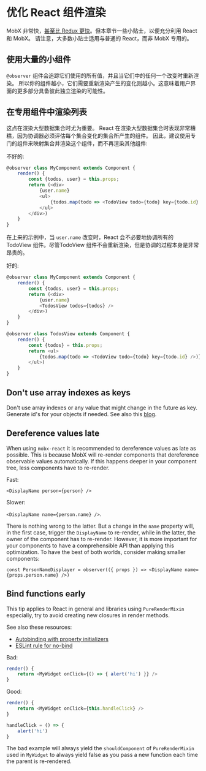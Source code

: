 # 优化 React 组件渲染

MobX 非常快，[甚至比 Redux 更快](https://twitter.com/mweststrate/status/718444275239882753)。但本章节一些小贴士，以便充分利用 React 和 MobX。
请注意，大多数小贴士适用与普通的 React，而非 MobX 专用的。

## 使用大量的小组件

`@observer` 组件会追踪它们使用的所有值，并且当它们中的任何一个改变时重新渲染。
所以你的组件越小，它们需要重新渲染产生的变化则越小。这意味着用户界面的更多部分具备彼此独立渲染的可能性。

## 在专用组件中渲染列表

这点在渲染大型数据集合时尤为重要。
React 在渲染大型数据集合时表现非常糟糕，因为协调器必须评估每个集合变化的集合所产生的组件。
因此，建议使用专门的组件来映射集合并渲染这个组件，而不再渲染其他组件:

不好的:

```javascript
@observer class MyComponent extends Component {
    render() {
        const {todos, user} = this.props;
        return (<div>
            {user.name}
            <ul>
                {todos.map(todo => <TodoView todo={todo} key={todo.id} />)}
            </ul>
        </div>)
    }
}
```

在上来的示例中，当 `user.name` 改变时，React 会不必要地协调所有的 TodoView 组件。尽管TodoView 组件不会重新渲染，但是协调的过程本身是非常昂贵的。

好的:

```javascript
@observer class MyComponent extends Component {
    render() {
        const {todos, user} = this.props;
        return (<div>
            {user.name}
            <TodosView todos={todos} />
        </div>)
    }
}

@observer class TodosView extends Component {
    render() {
        const {todos} = this.props;
        return <ul>
            {todos.map(todo => <TodoView todo={todo} key={todo.id} />)}
        </ul>)
    }
}
```

## Don't use array indexes as keys

Don't use array indexes or any value that might change in the future as key. Generate id's for your objects if needed.
See also this [blog](https://medium.com/@robinpokorny/index-as-a-key-is-an-anti-pattern-e0349aece318).

## Dereference values late

When using `mobx-react` it is recommended to dereference values as late as possible.
This is because MobX will re-render components that dereference observable values automatically.
If this happens deeper in your component tree, less components have to re-render.

Fast:

`<DisplayName person={person} />`

Slower:

`<DisplayName name={person.name} />`.

There is nothing wrong to the latter.
But a change in the `name` property will, in the first case, trigger the `DisplayName` to re-render, while in the latter, the owner of the component has to re-render.
However, it is more important for your components to have a comprehensible API than applying this optimization.
To have the best of both worlds, consider making smaller components:

`const PersonNameDisplayer = observer(({ props }) => <DisplayName name={props.person.name} />)`

## Bind functions early

This tip applies to React in general and libraries using `PureRenderMixin` especially, try to avoid creating new closures in render methods.

See also these resources:
* [Autobinding with property initializers](https://facebook.github.io/react/blog/2015/01/27/react-v0.13.0-beta-1.html#autobinding)
* [ESLint rule for no-bind](https://github.com/yannickcr/eslint-plugin-react/blob/master/docs/rules/jsx-no-bind.md)


Bad:

```javascript
render() {
    return <MyWidget onClick={() => { alert('hi') }} />
}
```

Good:

```javascript
render() {
    return <MyWidget onClick={this.handleClick} />
}

handleClick = () => {
    alert('hi')
}
```

The bad example will always yield the `shouldComponent` of `PureRenderMixin` used in `MyWidget` to always yield false as you pass a new function each time the parent is re-rendered.
